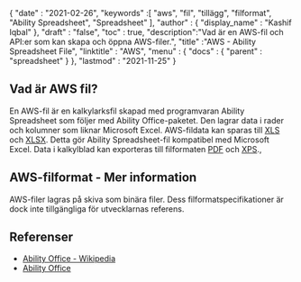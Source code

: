 {
  "date" : "2021-02-26",
  "keywords" :[ "aws", "fil", "tillägg", "filformat", "Ability Spreadsheet", "Spreadsheet" ],
  "author" : {
    "display_name" : "Kashif Iqbal"
},
  "draft" : "false",
  "toc" : true,
  "description":"Vad är en AWS-fil och API:er som kan skapa och öppna AWS-filer.",
  "title" :"AWS - Ability Spreadsheet File",
  "linktitle" : "AWS",
  "menu" : {
    "docs" : {
      "parent" : "spreadsheet"
}
},
  "lastmod" : "2021-11-25"
}

## Vad är AWS fil?

En AWS-fil är en kalkylarksfil skapad med programvaran Ability Spreadsheet som följer med Ability Office-paketet. Den lagrar data i rader och kolumner som liknar Microsoft Excel. AWS-fildata kan sparas till [XLS](/sv/spreadsheet/xls/) och [XLSX](/sv/spreadsheet/xlsx/). Detta gör Ability Spreadsheet-fil kompatibel med Microsoft Excel. Data i kalkylblad kan exporteras till filformaten [PDF](/sv/pdf/) och [XPS](/sv/page-description-language/xps/).,

## AWS-filformat - Mer information

AWS-filer lagras på skiva som binära filer. Dess filformatspecifikationer är dock inte tillgängliga för utvecklarnas referens.

## Referenser ##

* [Ability Office - Wikipedia](https://en.wikipedia.org/wiki/Ability_Office)
* [Ability Office](https://www.ability.com/en/home/home)

